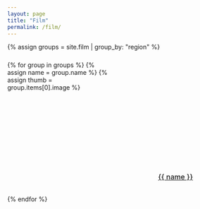 ```yaml
---
layout: page
title: "Film"
permalink: /film/
---
```


<style>
/* ===== 仅在 /film/ 页面生效的网格样式 ===== */
.collection-grid {
  display: grid;
  grid-template-columns: repeat(auto-fill, minmax(200px, 1fr));
  gap: 1rem;
  max-width: 960px;
  margin: 1.5rem auto;
}
.collection-grid__item {
  text-align: center;
}
.collection-grid__item img {
  width: 100%;
  height: 0;
  padding-bottom: 100%;
  object-fit: cover;
  border-radius: 4px;
  display: block;
}
.collection-grid__label {
  margin-top: .5rem;
  font-size: 1rem;
  font-weight: 500;
}
</style>

{% assign groups = site.film | group_by: "region" %}
<div class="collection-grid">
  {% for group in groups %}
    {% assign name  = group.name %}
    {% assign thumb = group.items[0].image %}
    <div class="collection-grid__item">
      <a href="/film/{{ name | downcase }}/">
        <img src="{{ thumb }}" alt="{{ name }}"/>
        <p class="collection-grid__label">{{ name }}</p>
      </a>
    </div>
  {% endfor %}
</div>

